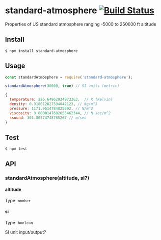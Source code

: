 # standard-atmosphere  [![Build Status](https://travis-ci.org/maxmclau/standard-atmosphere.svg?branch=master)](https://travis-ci.org/maxmclau/standard-atmosphere)

Properties of US standard atmosphere ranging -5000 to 250000 ft altitude

## Install

```
$ npm install standard-atmosphere
```

## Usage

```js
const standardAtmosphere = require('standard-atmosphere');

standardAtmosphere(30000, true) // SI units (metric)
```

```js
{
  temperature: 226.64962024973363,  // K (Kelvin)
  density: 0.018012827594042123, // kg/m^3
  pressure: 1171.9514784825592, // N/m^2
  viscosity: 0.0000147602655462344, // N sec/m^2
  ssound: 301.80574748785267 // m/sec
}
```

## Test

```
$ npm test
```

## API

### standardAtmosphere(altitude, si?)

#### altitude

Type: `number`

#### si

Type: `boolean`

SI unit input/output?
